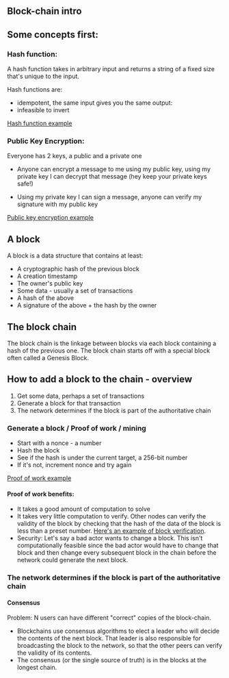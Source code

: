 ## Block-chain intro

## Some concepts first:

### Hash function:

A hash function takes in arbitrary input and returns a string of a fixed size that's unique to the input.

Hash functions are:

- idempotent, the same input gives you the same output:
- infeasible to invert

[Hash function example](./examples/0-hash-function.js)

### Public Key Encryption:

Everyone has 2 keys, a public and a private one

- Anyone can encrypt a message to me using my public key, using my private key I can decrypt that message
  (hey keep your private keys safe!)

- Using my private key I can sign a message, anyone can verify my signature with my public key

[Public key encryption example](./examples/1-public-key-encryption.js)

## A block

A block is a data structure that contains at least:

- A cryptographic hash of the previous block
- A creation timestamp
- The owner's public key
- Some data - usually a set of transactions
- A hash of the above
- A signature of the above + the hash by the owner

## The block chain

The block chain is the linkage between blocks via each block containing a hash of the previous one. The block chain
starts off with a special block often called a Genesis Block.

## How to add a block to the chain - overview

1.  Get some data, perhaps a set of transactions
2.  Generate a block for that transaction
3.  The network determines if the block is part of the authoritative chain

### Generate a block / Proof of work / mining

- Start with a nonce - a number
- Hash the block
- See if the hash is under the current target, a 256-bit number
- If it's not, increment nonce and try again

[Proof of work example](./examples/2-proof-of-work.js)

#### Proof of work benefits:

- It takes a good amount of computation to solve
- It takes very little computation to verify. Other nodes can verify the validity of the block by checking that the
  hash of the data of the block is less than a preset number. [Here's an example of block verification](./examples/3-verify-block.js).
- Security: Let's say a bad actor wants to change a block. This isn't computationally feasible since the bad actor
  would have to change that block and then change every subsequent block in the chain before the network could generate
  the next block.

### The network determines if the block is part of the authoritative chain

#### Consensus

Problem: N users can have different "correct" copies of the block-chain.

- Blockchains use consensus algorithms to elect a leader who will decide the contents of the next block. That leader
  is also responsible for broadcasting the block to the network, so that the other peers can verify the validity of
  its contents.
- The consensus (or the single source of truth) is in the blocks at the longest chain.
